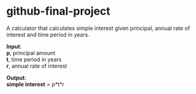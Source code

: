 # github-final-project

A calculator that calculates simple interest given principal, annual rate of interest and time period in years.

**Input**:</br>
  **p**, principal amount</br>
  **t**, time period in years</br>
  **r**, annual rate of interest</br>
   
**Output**:</br>
   __simple interest__ = p\*t\*r
